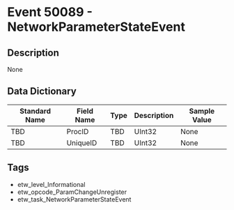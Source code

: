 # Event 50089 - NetworkParameterStateEvent

## Description
None

## Data Dictionary
|Standard Name|Field Name|Type|Description|Sample Value|
|---|---|---|---|---|
|TBD|ProcID|TBD|UInt32|None|None|
|TBD|UniqueID|TBD|UInt32|None|None|

## Tags
* etw_level_Informational
* etw_opcode_ParamChangeUnregister
* etw_task_NetworkParameterStateEvent